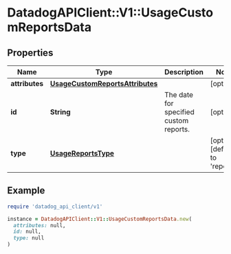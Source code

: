 # DatadogAPIClient::V1::UsageCustomReportsData

## Properties

| Name           | Type                                                                | Description                            | Notes                                    |
| -------------- | ------------------------------------------------------------------- | -------------------------------------- | ---------------------------------------- |
| **attributes** | [**UsageCustomReportsAttributes**](UsageCustomReportsAttributes.md) |                                        | [optional]                               |
| **id**         | **String**                                                          | The date for specified custom reports. | [optional]                               |
| **type**       | [**UsageReportsType**](UsageReportsType.md)                         |                                        | [optional][default to &#39;reports&#39;] |

## Example

```ruby
require 'datadog_api_client/v1'

instance = DatadogAPIClient::V1::UsageCustomReportsData.new(
  attributes: null,
  id: null,
  type: null
)
```
